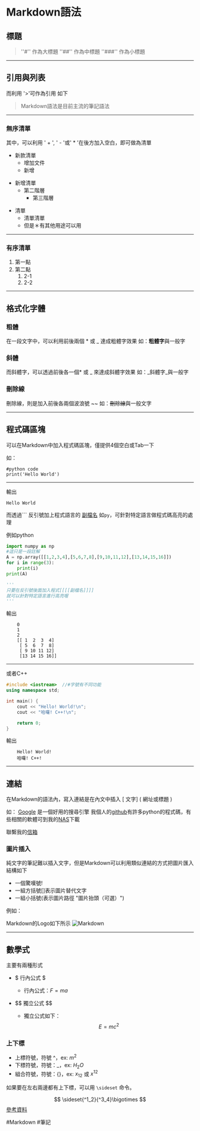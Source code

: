 # Markdown語法
## 標題
> ''#'' 作為大標題
> ''##'' 作為中標題
> ''###'' 作為小標題

***
## 引用與列表
而利用 '>'可作為引用
如下

> Markdown語法是目前主流的筆記語法
---
### 無序清單
其中，可以利用 ' + ', ' - '或' * '在後方加入空白，即可做為清單
+ 新款清單
	+ 增加文件
	+ 新增
- 新增清單
	- 第二階層
		- 第三階層
* 清單
	* 清單清單
	* 但是＊有其他用途可以用
---
### 有序清單
1. 第一點
2. 第二點
	1. 2-1
	2. 2-2

***
## 格式化字體
### 粗體
在一段文字中，可以利用前後兩個 \* 或 \_ 達成粗體字效果
如：**粗體字**與一般字

### 斜體
而斜體字，可以透過前後各一個\* 或 \_  來達成斜體字效果
如：_斜體字_與一般字

### 刪除線
刪除線，則是加入前後各兩個波浪號 \~\~
如：~~刪除線~~與一般文字


***
## 程式碼區塊
可以在Markdown中加入程式碼區塊，僅提供4個空白或Tab一下

如：

	#python code
	print('Hello World')
---
 輸出
 
	Hello World
	
而透過\`\`\` 反引號加上程式語言的 [副檔名](副檔名) 如`py`，可針對特定語言做程式碼高亮的處理

例如python
```py
import numpy as np
#這只是一段註解
A = np.array([[1,2,3,4],[5,6,7,8],[9,10,11,12],[13,14,15,16]])
for i in range(3):
	print(i)
print(A)

'''
只要在反引號後面加入程式[[[[副檔名]]]]
就可以針對特定語言進行高亮喔
'''

```
輸出
```
	0
	1
	2
	[[ 1  2  3  4]
 	 [ 5  6  7  8]
 	 [ 9 10 11 12]
	 [13 14 15 16]]
```

---
或者C++
```cpp
#include <iostream>  //#字號有不同功能   
using namespace std; 

int main() { 
    cout << "Hello! World!\n"; 
    cout << "哈囉! C++!\n";

    return 0; 
}
```
輸出
```
	Hello! World!
	哈囉! C++!
```

***
## 連結

在Markdown的語法內，寫入連結是在內文中插入 \[ 文字\] \( 網址或標題 \)

如：
[Google](https://www.google.com.tw/) 是一個好用的搜尋引擎
我個人的[github](https://github.com/edwardhome)有許多python的程式碼，有些相關的軟體可到我的[NAS](http://nuueolab405.ddns.net:5000/)下載

聯繫我的[信箱](mailto:edward61221@gmail.com)

### 圖片插入
純文字的筆記難以插入文字，但是Markdown可以利用類似連結的方式把圖片匯入
結構如下
* 一個驚嘆號\!
* 一組方括號\[\]表示圖片替代文字
* 一組小括號\(表示圖片路徑 \"圖片抬頭（可選）\"\)

例如：

Markdown的Logo如下所示
![Markdown](https://markdown.tw/images/208x128.png "Markdown Logo")

---
## 數學式
主要有兩種形式
- \$ 行內公式 \$ 
	- 行內公式：$F=ma$

- \$\$ 獨立公式 \$\$ 
	- 獨立公式如下：$$E = mc^2 $$
### 上下標
- 上標符號，符號 ^，ex: $m^2$
- 下標符號，符號：_，ex: $H_2O$
- 組合符號，符號：{}，ex:  $x_{12}$ 或 $x^{12}$

如果要在左右兩邊都有上下標，可以用 `\sideset` 命令。

$$ \sideset{^1_2}{^3_4}\bigotimes  $$
[參考資料](https://blog.maxkit.com.tw/2020/02/markdown.html)

#Markdown #筆記 